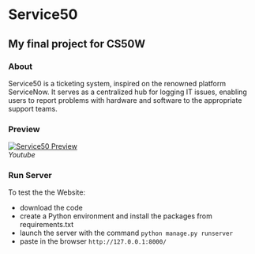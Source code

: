 # Service50
## My final project for CS50W

### About
Service50 is a ticketing system, inspired on the renowned platform ServiceNow. It serves as a centralized hub for logging IT issues, enabling users to report problems with hardware and software to the appropriate support teams.

### Preview
[![Service50 Preview](https://img.youtube.com/vi/o9q7px8XVKw/0.jpg)](https://youtu.be/o9q7px8XVKw?si=mnKdLFs2ApvVRRwu) <br>
_Youtube_

### Run Server
To test the the Website: 
- download the code
- create a Python environment and install the packages from requirements.txt
- launch the server with the command `python manage.py runserver`
- paste in the browser `http://127.0.0.1:8000/`
